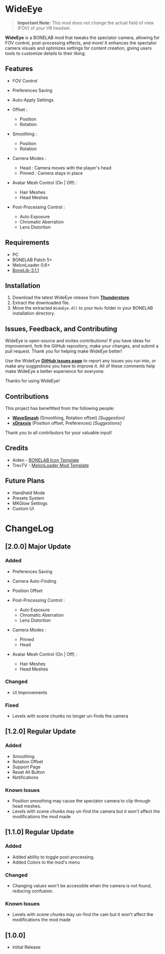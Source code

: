 #  WideEye

> **Important Note:** This mod does not change the actual field of view (FOV) of your VR headset.

**WideEye** is a BONELAB mod that tweaks the spectator camera, allowing for FOV control,  post-processing effects, and more! It enhances the spectator camera visuals and optimizes settings for content creation, giving users tools to customize details to their liking.


## Features

* FOV Control

* Preferences Saving

* Auto-Apply Settings

* Offset :
	* Position
	* Rotation
	
* Smoothing :
	* Position
	* Rotation
	
* Camera Modes :
	* Head : Camera moves with the player's head
	* Pinned : Camera stays in place

*  Avatar Mesh Control (On | Off) :
	* Hair Meshes
	* Head Meshes

* Post-Processing Control :
	* Auto Exposure
	* Chromatic Aberration
	* Lens Distortion

##  Requirements

* PC
* BONELAB Patch 5+
* MelonLoader 0.6+
* [BoneLib-3.1.1](https://thunderstore.io/c/bonelab/p/gnonme/BoneLib/)

## Installation
1. Download the latest WideEye release from [**Thunderstore**](https://thunderstore.io/c/bonelab/p/HL2H0/WideEye/).
2. Extract the downloaded file.
3. Move the extracted `WideEye.dll` to your `Mods` folder in your BONELAB installation directory. 

## Issues, Feedback, and Contributing


WideEye is open-source and invites contributions! If you have ideas for improvement, fork the GitHub repository, make your changes, and submit a pull request. Thank you for helping make WideEye better!

Use the WideEye [**GitHub issues page**](https://github.com/HL2H0/WideEye/issues) to report any issues you run into, or make any suggestions you have to improve it. All of these comments help make WideEye a better experience for everyone.

Thanks for using WideEye! 

## Contributions 

This project has benefitted from the following people: 

* **[WaveSmash](https://github.com/WaveSmashies)** (Smoothing, Rotation offset) *[Suggestion]*
* **[xDraxxis](https://github.com/xDraxxis)** (Position offset, Preferences) *[Suggestions]*

 Thank you to all contributors for your valuable input!

##  Credits

* Aiden - [BONELAB Icon Template](https://www.figma.com/community/file/1218386424917309834)
* TrevTV - [MelonLoader Mod Template](https://github.com/TrevTV/MelonLoader.VSWizard)

## Future Plans
* Handheld Mode
* Presets System
* MKGlow Settings
* Custom UI

# ChangeLog

## [2.0.0] **Major Update**

### Added
* Preferences Saving

* Camera Auto-Finding

* Position Offset

* Post-Processing Control :
	* Auto Exposure
	* Chromatic Aberration
	* Lens Distortion
	
* Camera Modes :
	* Pinned
	* Head

* Avatar Mesh Control (On | Off) :
	* Hair Meshes
	* Head Meshes

### Changed
* UI Improvements

### Fixed
* Levels with scene chunks no longer un-finds the camera


## [1.2.0] **Regular Update**

### Added
* Smoothing
* Rotation Offset
* Support Page
* Reset All Button
* Notifications

### Known Issues
* Position smoothing may cause the spectator camera to clip through head meshes.
* Levels with scene chunks may un-find the camera but it won't affect the modifications the mod made

## [1.1.0] **Regular Update**

### Added
* Added ability to toggle post-processing.
* Added Colors to the mod's menu

### Changed
* Changing values won't be accessible when the camera is not found, reducing confusion.

### Known Issues
* Levels with scene chunks may un-find the cam but it won't affect the modifications the mod made


## [1.0.0]

* Initial Release
